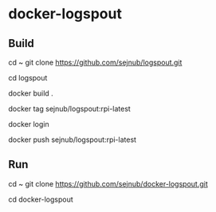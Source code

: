 # docker-logspout

## Build

cd ~
git clone https://github.com/sejnub/logspout.git

cd logspout

docker build .

docker tag <hashvalue of new image> sejnub/logspout:rpi-latest
  
docker login

docker push sejnub/logspout:rpi-latest

## Run

cd ~
git clone https://github.com/sejnub/docker-logspout.git

cd docker-logspout


